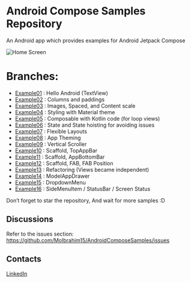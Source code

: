 # Android Compose Samples Repository
An Android app which provides examples for Android Jetpack Compose


![Home Screen](https://github.com/MoIbrahim15/AndroidComposeSamples/blob/master/screenshoots/screen1.jpg)

# Branches:
- [Example01](https://github.com/MoIbrahim15/AndroidComposeSamples/tree/Example01 "Example01") : Hello Android (TextView)
- [Example02](https://github.com/MoIbrahim15/AndroidComposeSamples/tree/Example02 "Example02") : Columns and paddings
- [Example03](https://github.com/MoIbrahim15/AndroidComposeSamples/tree/Example03 "Example03") : Images, Spaced, and Content scale
- [Example04](https://github.com/MoIbrahim15/AndroidComposeSamples/tree/Example04 "Example04") : Styling with Material theme
- [Example05](https://github.com/MoIbrahim15/AndroidComposeSamples/tree/Example05 "Example05") : Composable with Kotlin code (for loop views)
- [Example06](https://github.com/MoIbrahim15/AndroidComposeSamples/tree/Example06 "Example06") : State and State hoisting for avoiding issues
- [Example07](https://github.com/MoIbrahim15/AndroidComposeSamples/tree/Example07 "Example07") : Flexible Layouts
- [Example08](https://github.com/MoIbrahim15/AndroidComposeSamples/tree/Example08 "Example08") : App Theming
- [Example09](https://github.com/MoIbrahim15/AndroidComposeSamples/tree/Example09 "Example09") : Vertical Scroller
- [Example10](https://github.com/MoIbrahim15/AndroidComposeSamples/tree/Example10 "Example10") : Scaffold, TopAppBar
- [Example11](https://github.com/MoIbrahim15/AndroidComposeSamples/tree/Example11 "Example11") : Scaffold, AppBottomBar
- [Example12](https://github.com/MoIbrahim15/AndroidComposeSamples/tree/Example12 "Example12") : Scaffold, FAB, FAB Position
- [Example13](https://github.com/MoIbrahim15/AndroidComposeSamples/tree/Example13 "Example13") : Refactoring (Views became independent)
- [Example14](https://github.com/MoIbrahim15/AndroidComposeSamples/tree/Example14 "Example14") : ModelAppDrawer
- [Example15](https://github.com/MoIbrahim15/AndroidComposeSamples/tree/Example15 "Example15") : DropdownMenu
- [Example16](https://github.com/MoIbrahim15/AndroidComposeSamples/tree/Example16 "Example16") : SideMenuItem / StatusBar / Screen Status


Don’t forget to star the repository, And wait for more samples :D



Discussions
-
Refer to the issues section: https://github.com/MoIbrahim15/AndroidComposeSamples/issues

Contacts
-
[LinkedIn](https://www.linkedin.com/in/mohamedibrahim15/)
